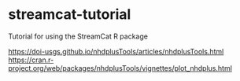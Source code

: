 # streamcat-tutorial
Tutorial for using the StreamCat R package

https://doi-usgs.github.io/nhdplusTools/articles/nhdplusTools.html
https://cran.r-project.org/web/packages/nhdplusTools/vignettes/plot_nhdplus.html
